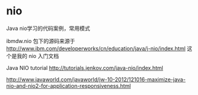 nio
===

Java nio学习的代码案例，常用模式

ibmdw.nio 包下的源码来源于 http://www.ibm.com/developerworks/cn/education/java/j-nio/index.html
    这个是我的 nio 入门文档
    
Java NIO tutorial   http://tutorials.jenkov.com/java-nio/index.html

http://www.javaworld.com/javaworld/jw-10-2012/121016-maximize-java-nio-and-nio2-for-application-responsiveness.html
